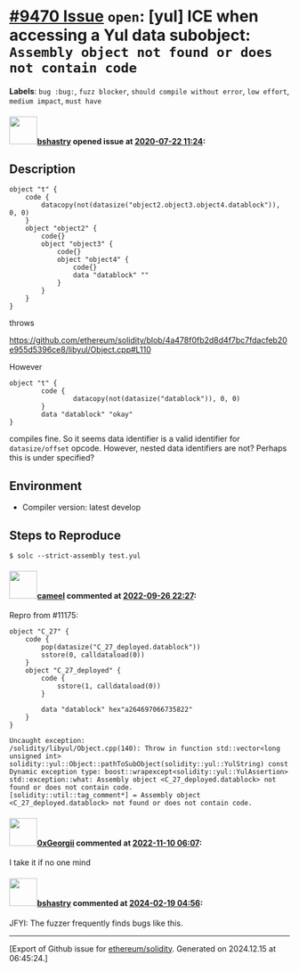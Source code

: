 # [\#9470 Issue](https://github.com/ethereum/solidity/issues/9470) `open`: [yul] ICE when accessing a Yul data subobject: `Assembly object not found or does not contain code`
**Labels**: `bug :bug:`, `fuzz blocker`, `should compile without error`, `low effort`, `medium impact`, `must have`


#### <img src="https://avatars.githubusercontent.com/u/2388185?v=4" width="50">[bshastry](https://github.com/bshastry) opened issue at [2020-07-22 11:24](https://github.com/ethereum/solidity/issues/9470):

## Description

```
object "t" {
	code {
		datacopy(not(datasize("object2.object3.object4.datablock")), 0, 0)
	}
	object "object2" {
		code{}
		object "object3" {
			code{}
			object "object4" {
				code{}
				data "datablock" ""
			}
		}
	}
}
```

throws

https://github.com/ethereum/solidity/blob/4a478f0fb2d8d4f7bc7fdacfeb20e955d5396ce8/libyul/Object.cpp#L110

However

```
object "t" {
        code {
                datacopy(not(datasize("datablock")), 0, 0)
        }
        data "datablock" "okay"
}
```

compiles fine. So it seems data identifier is a valid identifier for `datasize/offset` opcode. However, nested data identifiers are not? Perhaps this is under specified?

## Environment

- Compiler version: latest develop

## Steps to Reproduce

```
$ solc --strict-assembly test.yul
```

#### <img src="https://avatars.githubusercontent.com/u/137030?v=4" width="50">[cameel](https://github.com/cameel) commented at [2022-09-26 22:27](https://github.com/ethereum/solidity/issues/9470#issuecomment-1258709319):

Repro from #11175:
```yul
object "C_27" {
    code {
        pop(datasize("C_27_deployed.datablock"))
        sstore(0, calldataload(0))
    }
    object "C_27_deployed" {
        code {
            sstore(1, calldataload(0))
        }

        data "datablock" hex"a264697066735822"
    }
}
```
```
Uncaught exception:
/solidity/libyul/Object.cpp(140): Throw in function std::vector<long unsigned int> solidity::yul::Object::pathToSubObject(solidity::yul::YulString) const
Dynamic exception type: boost::wrapexcept<solidity::yul::YulAssertion>
std::exception::what: Assembly object <C_27_deployed.datablock> not found or does not contain code.
[solidity::util::tag_comment*] = Assembly object <C_27_deployed.datablock> not found or does not contain code.
```

#### <img src="https://avatars.githubusercontent.com/u/22812032?u=768de3472325bf90060aa678644795962ec0f90f&v=4" width="50">[0xGeorgii](https://github.com/0xGeorgii) commented at [2022-11-10 06:07](https://github.com/ethereum/solidity/issues/9470#issuecomment-1309819399):

I take it if no one mind

#### <img src="https://avatars.githubusercontent.com/u/2388185?v=4" width="50">[bshastry](https://github.com/bshastry) commented at [2024-02-19 04:56](https://github.com/ethereum/solidity/issues/9470#issuecomment-1951697210):

JFYI: The fuzzer frequently finds bugs like this.


-------------------------------------------------------------------------------



[Export of Github issue for [ethereum/solidity](https://github.com/ethereum/solidity). Generated on 2024.12.15 at 06:45:24.]
